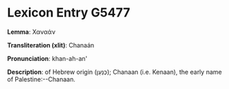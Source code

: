# Lexicon Entry G5477

**Lemma**: Χαναάν

**Transliteration (xlit)**: Chanaán

**Pronunciation**: khan-ah-an'

**Description**:
of Hebrew origin (כְּנַעַן); Chanaan (i.e. Kenaan), the early name of Palestine:--Chanaan.
